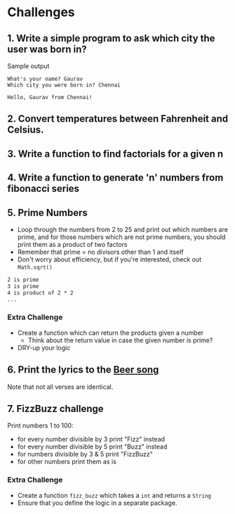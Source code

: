 # Challenges

## 1. Write a simple program to ask which city the user was born in?

Sample output

```
What's your name? Gaurav
Which city you were born in? Chennai

Hello, Gaurav from Chennai!
```

## 2. Convert temperatures between Fahrenheit and Celsius.

## 3. Write a function to find factorials for a given n

## 4. Write a function to generate 'n' numbers from fibonacci series

## 5. Prime Numbers

- Loop through the numbers from 2 to 25 and print out which numbers are prime, and for those numbers which are not prime numbers, you should print them as a product of two factors
- Remember that prime = no divisors other than 1 and itself
- Don't worry about efficiency, but if you're interested, check out `Math.sqrt()`

```txt
2 is prime
3 is prime
4 is product of 2 * 2
...
```

### Extra Challenge

- Create a function which can return the products given a number
  - Think about the return value in case the given number is prime?
- DRY-up your logic

## 6. Print the lyrics to the [Beer song](https://en.wikipedia.org/wiki/99_Bottles_of_Beer)

Note that not all verses are identical.

## 7. FizzBuzz challenge

Print numbers 1 to 100:

- for every number divisible by 3 print "Fizz" instead
- for every number divisible by 5 print "Buzz" instead
- for numbers divisible by 3 & 5 print "FizzBuzz"
- for other numbers print them as is

### Extra Challenge

- Create a function `fizz_buzz` which takes a `int` and returns a `String`
- Ensure that you define the logic in a separate package.
